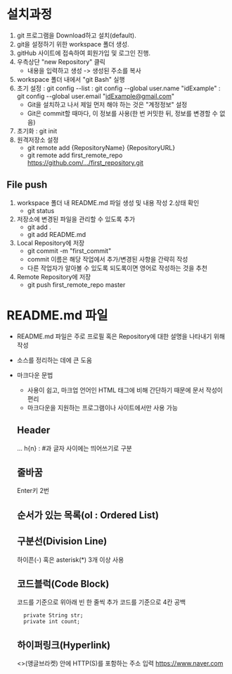 # 설치과정
1. git 프로그램을 Download하고 설치(default).
2. git을 설정하기 위한 workspace 폴더 생성.
3. gitHub 사이트에 접속하여 회원가입 및 로그인 진행.
4. 우측상단 "new Repository" 클릭
    - 내용을 입력하고 생성 -> 생성된 주소를 복사
5. workspace 폴더 내에서 "git Bash" 실행
6. 초기 설정
    : git config --list
    : git config --global user.name "idExample"
    : git config --global user.email "idExample@gmail.com"
    * Git을 설치하고 나서 제일 먼저 해야 하는 것은 "계정정보" 설정
    * Git은 commit할 때마다, 이 정보를 사용(한 번 커밋한 뒤, 정보를 변경할 수 없음)
7. 초기화
    : git init
8. 원격저장소 설정
    * git remote add {RepositoryName} {RepositoryURL}
    * git remote add first_remote_repo https://github.com/.../first_repository.git

## File push
1. workspace 폴더 내 README.md 파일 생성 및 내용 작성
2.상태 확인
    * git status
3. 저장소에 변경된 파일을 관리할 수 있도록 추가
    * git add .
    * git add README.md
4. Local Repository에 저장
    * git commit -m "first_commit"
    * commit 이름은 해당 작업에서 추가/변경된 사항을 간략히 작성
   * 다른 작업자가 알아볼 수 있도록 되도록이면 영어로 작성하는 것을 추천
5. Remote Repository에 저장
    * git push first_remote_repo master

# README.md 파일
* README.md 파일은 주로 프로필 혹은 Repository에 대한 설명을 나타내기 위해 작성
* 소스를 정리하는 데에 큰 도움

* 마크다운 문법
    - 사용이 쉽고, 마크업 언어인 HTML 태그에 비해 간단하기 때문에 문서 작성이 편리
    - 마크다운을 지원하는 프로그램이나 사이트에서만 사용 가능
    ## Header
    ... h{n} : #과 글자 사이에는 띄어쓰기로 구분

    ## 줄바꿈
    Enter키 2번

    ## 순서가 있는 목록(ol : Ordered List)

    ## 구분선(Division Line)
    하이픈(-) 혹은 asterisk(*) 3개 이상 사용

    ## 코드블럭(Code Block)
    코드를 기준으로 위아래 빈 한 줄씩 추가
    코드를 기준으로 4칸 공백

        private String str;
        private int count;

    ## 하이퍼링크(Hyperlink)
    <>(앵글브라켓) 안에 HTTP(S)를 포함하는 주소 입력
    <https://www.naver.com>

